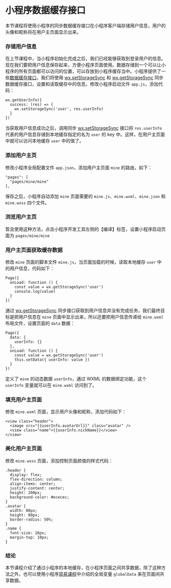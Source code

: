 # 小程序数据缓存接口

本节课程将使用小程序的同步数据缓存接口在小程序客户端存储用户信息，用户的头像和昵称将在用户主页面显示出来。

### 存储用户信息

在上节课程中，当小程序初始化完成之后，我们已经能够获取到登录用户的信息。现在我们要把用户信息保存起来，方便小程序页面使用。数据存储到一个可以让小程序的所有页面都可以访问的位置，可以存放到小程序缓存当中。小程序提供了一些[数据缓存接口](https://mp.weixin.qq.com/debug/wxadoc/dev/api/data.html)，我们将使用 [wx.setStorageSync](https://mp.weixin.qq.com/debug/wxadoc/dev/api/data.html#wxsetstorageobject) 和 [wx.getStorageSync](https://mp.weixin.qq.com/debug/wxadoc/dev/api/data.html#wxgetstoragesynckey) 同步数据缓存接口，设置和读取缓存中的信息。修改小程序启动文件 `app.js`，添加代码：

```
wx.getUserInfo({
  success: (res) => {
    wx.setStorageSync('user', res.userInfo)
  }
})
```

当获取用户信息成功之后，调用同步 [wx.setStorageSync](https://mp.weixin.qq.com/debug/wxadoc/dev/api/data.html#wxsetstorageobject) 接口将 `res.userInfo` 代表的用户信息存储到本地缓存指定的名为 `user` 的 key 中。这样，在用户主页面中就可以访问本地缓存 `user` 中的值了。

### 添加用户主页

修改小程序全局配置文件 `app.json`，添加用户主页面 `mine` 的路由，如下：

```
"pages": [
  "pages/mine/mine"
],
```

保存之后，小程序自动添加 `mine` 页面需要的 `mine.js`、`mine.wxml`、`mine.json` 和 `mine.wxss` 四个文件。

### 浏览用户主页

暂且使用这种方法，点击小程序开发工具左侧的【编译】标签，设置小程序启动页面为 `pages/mine/mine`

### 用户主页面获取缓存数据

修改 `mine` 页面的脚本文件 `mine.js`，当页面加载的时候，读取本地缓存 `user` 中的用户信息，代码如下：

```
Page({
  onLoad: function () {
    const value = wx.getStorageSync('user')
    console.log(value)
  }
})
```

通过 [wx.getStorageSync](https://mp.weixin.qq.com/debug/wxadoc/dev/api/data.html#wxgetstoragesynckey) 同步接口获取到用户信息并没有完成任务，我们最终目标是把用户信息在 `mine` 页面中显示出来，所以还要把用户信息传递给 `mine.wxml` 布局文件，设置页面的 `data` 数据：

```
Page({
  data: {
    userInfo: {}
  },
  onLoad: function () {
    const value = wx.getStorageSync('user')
    this.setData({ userInfo: value })
  }
})
```

定义了 `mine` 的动态数据 `userInfo`，通过 WXML 的数据绑定功能，这个 `userInfo` 变量就可以在 `mine.wxml` 访问到了。

### 填充用户主页面

修改 `mine.wxml` 页面，显示用户头像和昵称，添加代码如下：

```
<view class="header">
  <image src="{{userInfo.avatarUrl}}" class="avatar" />
  <view class="name">{{userInfo.nickName}}</view>
</view>
```

### 美化用户主页面

修改 `mine.wxss` 页面，添加控制页面颜值的样式代码：

```
.header {
  display: flex;
  flex-direction: column;
  align-items: center;
  justify-content: center;
  height: 200px;
  background-color: #ececec;
}
.avatar {
  width: 80px;
  height: 80px;
  border-radius: 50%;
}
.name {
  font-size: 16px;
  margin-top: 10px;
}
```

### 结论

本节课程介绍了通过小程序的本地缓存，在小程序页面之间共享数据，除了这种方法之外，也可以使用小程序[简易课程](https://mp.weixin.qq.com/debug/wxadoc/dev/)中介绍的全局变量 `globalData` 来在页面间共享数据。
